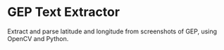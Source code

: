 # GEP Text Extractor
Extract and parse latitude and longitude from screenshots of GEP, using OpenCV and Python.
